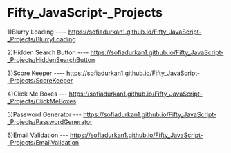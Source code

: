 # Fifty_JavaScript-_Projects

1)Blurry Loading ---- https://sofiadurkan1.github.io/Fifty_JavaScript-_Projects/BlurryLoading

2)Hidden Search Button ----  https://sofiadurkan1.github.io/Fifty_JavaScript-_Projects/HiddenSearchButton

3)Score Keeper ---- https://sofiadurkan1.github.io/Fifty_JavaScript-_Projects/ScoreKeeper

4)Click Me Boxes --- https://sofiadurkan1.github.io/Fifty_JavaScript-_Projects/ClickMeBoxes

5)Password Generator --- https://sofiadurkan1.github.io/Fifty_JavaScript-_Projects/PasswordGenerator

6)Email Validation --- https://sofiadurkan1.github.io/Fifty_JavaScript-_Projects/EmailValidation
